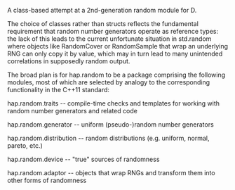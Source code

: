 A class-based attempt at a 2nd-generation random module for D.

The choice of classes rather than structs reflects the fundamental
requirement that random number generators operate as reference types:
the lack of this leads to the current unfortunate situation in
std.random where objects like RandomCover or RandomSample that wrap
an underlying RNG can only copy it by value, which may in turn lead
to many unintended correlations in supposedly random output.

The broad plan is for hap.random to be a package comprising the
following modules, most of which are selected by analogy to the
corresponding functionality in the C++11 standard:

   hap.random.traits -- compile-time checks and templates for working
                        with random number generators and related code

   hap.random.generator -- uniform (pseudo-)random number generators

   hap.random.distribution -- random distributions (e.g. uniform,
                              normal, pareto, etc.)

   hap.random.device -- "true" sources of randomness

   hap.random.adaptor -- objects that wrap RNGs and transform them
                         into other forms of randomness
